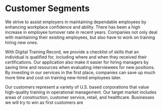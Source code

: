 # Customer Segments
We strive to assist employers in maintaining dependable employees by enhancing workplace confidence and ability. There has been a high increase in employee turnover rate in recent years. Companies not only deal with maintaining their existing employees, but also have to work on training hiring new ones. 

With Digital Training Record, we provide a checklist of skills that an individual is qualified for, including where and when they received their certifications. Our application also make it easier for hiring managers by saving time and resources when evaluating interviewees for new positions. By investing in our services in the first place, companies can save up much more time and cost on training new-hired employees later.   

Our customers represent a variety of U.S. based corporations that value high-quality training in operational management. Our target market includes areas of construction, customer service, retail, and healthcare. Businesses we will try to win as first customers are 


